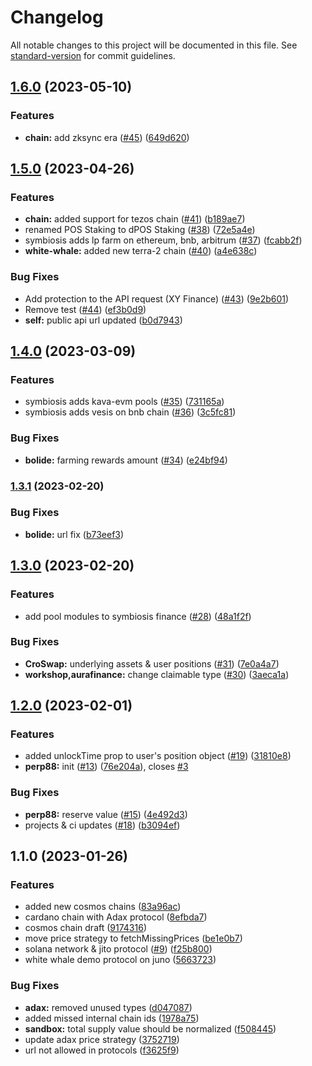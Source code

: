 # Changelog

All notable changes to this project will be documented in this file. See [standard-version](https://github.com/conventional-changelog/standard-version) for commit guidelines.

## [1.6.0](https://github.com/defiyield-app/defiyield-self-integrations/compare/v1.5.0...v1.6.0) (2023-05-10)


### Features

* **chain:** add zksync era ([#45](https://github.com/defiyield-app/defiyield-self-integrations/issues/45)) ([649d620](https://github.com/defiyield-app/defiyield-self-integrations/commit/649d62015a2074e6cd382a6e0ef2f49ab13792fa))

## [1.5.0](https://github.com/defiyield-app/defiyield-self-integrations/compare/v1.4.0...v1.5.0) (2023-04-26)


### Features

* **chain:** added support for tezos chain ([#41](https://github.com/defiyield-app/defiyield-self-integrations/issues/41)) ([b189ae7](https://github.com/defiyield-app/defiyield-self-integrations/commit/b189ae7607bc043b21db47fdd88dfdc1e5dda238))
* renamed POS Staking to dPOS Staking ([#38](https://github.com/defiyield-app/defiyield-self-integrations/issues/38)) ([72e5a4e](https://github.com/defiyield-app/defiyield-self-integrations/commit/72e5a4ee0afa56cce893b20a3961a9517b170e58))
* symbiosis adds lp farm on ethereum, bnb, arbitrum ([#37](https://github.com/defiyield-app/defiyield-self-integrations/issues/37)) ([fcabb2f](https://github.com/defiyield-app/defiyield-self-integrations/commit/fcabb2fe043d7bb98004a3650c26b9d5aca1d846))
* **white-whale:** added new terra-2 chain ([#40](https://github.com/defiyield-app/defiyield-self-integrations/issues/40)) ([a4e638c](https://github.com/defiyield-app/defiyield-self-integrations/commit/a4e638ca1b932f8e7a186e48d6996f1a01fd5073))


### Bug Fixes

* Add protection to the API request (XY Finance) ([#43](https://github.com/defiyield-app/defiyield-self-integrations/issues/43)) ([9e2b601](https://github.com/defiyield-app/defiyield-self-integrations/commit/9e2b6016f201a053b960dbebfdf838949745361e))
* Remove test ([#44](https://github.com/defiyield-app/defiyield-self-integrations/issues/44)) ([ef3b0d9](https://github.com/defiyield-app/defiyield-self-integrations/commit/ef3b0d9a72eb8f648cec7b3224f8e6c8431a517f))
* **self:** public api url updated ([b0d7943](https://github.com/defiyield-app/defiyield-self-integrations/commit/b0d794338e47b7a69013b3f8b870bc17a7a818b2))

## [1.4.0](https://github.com/defiyield-app/defiyield-self-integrations/compare/v1.3.1...v1.4.0) (2023-03-09)


### Features

* symbiosis adds kava-evm pools ([#35](https://github.com/defiyield-app/defiyield-self-integrations/issues/35)) ([731165a](https://github.com/defiyield-app/defiyield-self-integrations/commit/731165af9472e631881a1bb33757862e3c424124))
* symbiosis adds vesis on bnb chain ([#36](https://github.com/defiyield-app/defiyield-self-integrations/issues/36)) ([3c5fc81](https://github.com/defiyield-app/defiyield-self-integrations/commit/3c5fc81d7421fd138e9d5c2b353ff387ccf3068c))


### Bug Fixes

* **bolide:** farming rewards amount ([#34](https://github.com/defiyield-app/defiyield-self-integrations/issues/34)) ([e24bf94](https://github.com/defiyield-app/defiyield-self-integrations/commit/e24bf94c233acd8d67e2ff60ef7c4cf0b78cb164))

### [1.3.1](https://github.com/defiyield-app/defiyield-self-integrations/compare/v1.3.0...v1.3.1) (2023-02-20)


### Bug Fixes

* **bolide:** url fix ([b73eef3](https://github.com/defiyield-app/defiyield-self-integrations/commit/b73eef3987c00dc2e2f0465aef03baed8922d347))

## [1.3.0](https://github.com/defiyield-app/defiyield-self-integrations/compare/v1.2.1...v1.3.0) (2023-02-20)


### Features

* add pool modules to symbiosis finance ([#28](https://github.com/defiyield-app/defiyield-self-integrations/issues/28)) ([48a1f2f](https://github.com/defiyield-app/defiyield-self-integrations/commit/48a1f2fd3e276454a7b3efbf86a00b6b2d5ec4c3))


### Bug Fixes

* **CroSwap:** underlying assets & user positions ([#31](https://github.com/defiyield-app/defiyield-self-integrations/issues/31)) ([7e0a4a7](https://github.com/defiyield-app/defiyield-self-integrations/commit/7e0a4a7f720f71f4ccb205ef270834dce6f73528))
* **workshop,aurafinance:** change claimable type ([#30](https://github.com/defiyield-app/defiyield-self-integrations/issues/30)) ([3aeca1a](https://github.com/defiyield-app/defiyield-self-integrations/commit/3aeca1a640acb3215c519ce3244f5e039b98c5a3))

## [1.2.0](https://github.com/defiyield-app/defiyield-self-integrations/compare/v1.1.0...v1.2.0) (2023-02-01)


### Features

* added unlockTime prop to user's position object ([#19](https://github.com/defiyield-app/defiyield-self-integrations/issues/19)) ([31810e8](https://github.com/defiyield-app/defiyield-self-integrations/commit/31810e81d1b3da5f68501ca61439bd6d4dc7f5de))
* **perp88:** init ([#13](https://github.com/defiyield-app/defiyield-self-integrations/issues/13)) ([76e204a](https://github.com/defiyield-app/defiyield-self-integrations/commit/76e204ac0d013e100057bb84764fe2368e5cb484)), closes [#3](https://github.com/defiyield-app/defiyield-self-integrations/issues/3)


### Bug Fixes

* **perp88:** reserve value ([#15](https://github.com/defiyield-app/defiyield-self-integrations/issues/15)) ([4e492d3](https://github.com/defiyield-app/defiyield-self-integrations/commit/4e492d3eba7e8b825f10cf7a7460695cfde17789))
* projects & ci updates  ([#18](https://github.com/defiyield-app/defiyield-self-integrations/issues/18)) ([b3094ef](https://github.com/defiyield-app/defiyield-self-integrations/commit/b3094ef488180df0161e359584f527a0a2321038))

## 1.1.0 (2023-01-26)


### Features

* added new cosmos chains ([83a96ac](https://github.com/defiyield-app/defiyield-self-integrations/commit/83a96aca541600c3515d83429bbb5ac9b0eb510d))
* cardano chain with Adax protocol ([8efbda7](https://github.com/defiyield-app/defiyield-self-integrations/commit/8efbda784a918e50d23b17ca34c825c19c335d68))
* cosmos chain draft ([9174316](https://github.com/defiyield-app/defiyield-self-integrations/commit/917431621b41a400dae5bebd1287db26018bf0f8))
* move price strategy to fetchMissingPrices ([be1e0b7](https://github.com/defiyield-app/defiyield-self-integrations/commit/be1e0b7580566af1899fd9ca259de86020f65789))
* solana network & jito protocol ([#9](https://github.com/defiyield-app/defiyield-self-integrations/issues/9)) ([f25b800](https://github.com/defiyield-app/defiyield-self-integrations/commit/f25b800220dbca198b3855ef65d38ffa678f2ee0))
* white whale demo protocol on juno ([5663723](https://github.com/defiyield-app/defiyield-self-integrations/commit/56637233b3c929d72ffa84cf7ed2de94f0daab8c))


### Bug Fixes

* **adax:** removed unused types ([d047087](https://github.com/defiyield-app/defiyield-self-integrations/commit/d04708726066e058bc9740adc4f9115185d368f6))
* added missed internal chain ids ([1978a75](https://github.com/defiyield-app/defiyield-self-integrations/commit/1978a75a52188a18da93acb0e6b344b53a8a9ae6))
* **sandbox:** total supply value should be normalized ([f508445](https://github.com/defiyield-app/defiyield-self-integrations/commit/f5084457debfd866406ed029b25d86c42808c209))
* update adax price strategy ([3752719](https://github.com/defiyield-app/defiyield-self-integrations/commit/3752719777c4e2e2cb54965668e72c30e76b2fe5))
* url not allowed in protocols ([f3625f9](https://github.com/defiyield-app/defiyield-self-integrations/commit/f3625f91dc37913cff25fa19fa3a049396223847))
